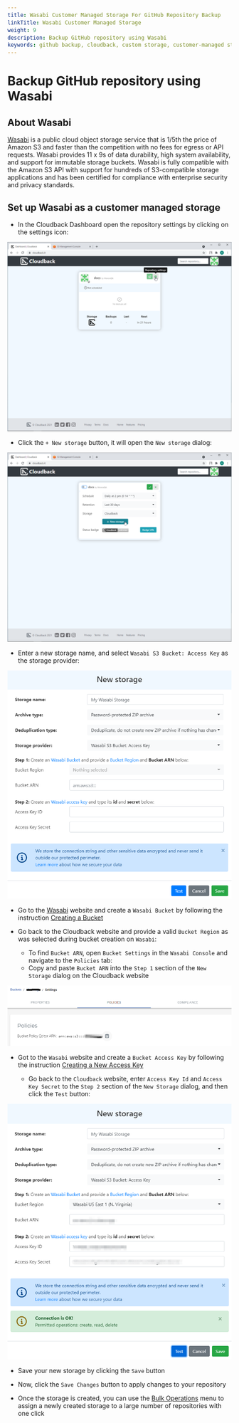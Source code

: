 ```yaml
---
title: Wasabi Customer Managed Storage For GitHub Repository Backup
linkTitle: Wasabi Customer Managed Storage
weight: 9
description: Backup GitHub repository using Wasabi
keywords: github backup, cloudback, custom storage, customer-managed storage, wasabi
---
```


# Backup GitHub repository using Wasabi

## About Wasabi

[Wasabi](https://wasabi.com/) is a public cloud object storage service that is 1/5th the price of Amazon S3 and faster than the competition with no fees for egress or API requests. Wasabi provides 11 x 9s of data durability, high system availability, and support for immutable storage buckets. Wasabi is fully compatible with the Amazon S3 API with support for hundreds of S3-compatible storage applications and has been certified for compliance with enterprise security and privacy standards.

## Set up Wasabi as a customer managed storage

* In the Cloudback Dashboard open the repository settings by clicking on the settings icon:

![Click-on-repository-settings](/static/bucket/0001-Dashboard.png)

* Click the `+ New storage` button, it will open the `New storage` dialog:

![Click-on-new-storage](/static/bucket/001-Add-new-storage.png)

* Enter a new storage name, and select `Wasabi S3 Bucket: Access Key` as the storage provider:

![name](/static/wasabi/01-storage-name.png)

* Go to the [Wasabi](https://wasabi.com) website and create a `Wasabi Bucket` by following the instruction [Creating a Bucket](https://docs.wasabi.com/docs/creating-a-bucket)

* Go back to the Cloudback website and provide a valid `Bucket Region` as was selected during bucket creation on `Wasabi`:

    * To find `Bucket ARN`, open `Bucket Settings` in the `Wasabi Console` and navigate to the `Policies` tab:
    * Copy and paste `Bucket ARN` into the `Step 1` section of the `New Storage` dialog on the Cloudback website

![click-name-bucket](/static/wasabi/02-click-name.png)

* Got to the `Wasabi` website and create a `Bucket Access Key` by following the instruction [Creating a New Access Key](https://wasabi.com/wp-content/themes/wasabi/docs/User_Guide/index.html#t=topics%2FCreating_a_New_Access_Key.htm) 

    * Go back to the `Cloudback` website, enter `Access Key Id` and `Access Key Secret` to the `Step 2` section of the `New Storage` dialog, and then click the `Test` button:

![save](/static/wasabi/06-save.png)

* Save your new storage by clicking the `Save` button

* Now, click the `Save Changes` button to apply changes to your repository

* Once the storage is created, you can use the [Bulk Operations](/features/bulk-operations/) menu to assign a newly created storage to a large number of repositories with one click
